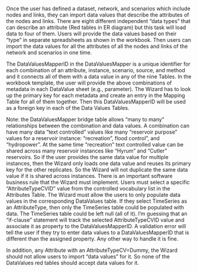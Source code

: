 


Once the user has defined a dataset, network, and scenarios which include nodes and links, they can import data values that describe the attributes of the nodes and links. There are eight different independent “data types” that can describe an attribute (Red tables in ER diagram) but this task will load data to four of them. Users will provide the data values based on their “type” in separate spreadsheets as shown in the workbook. Then users can import the data values for all the attributes of all the nodes and links of the network and scenarios in one time. 


The DataValuesMapperID in the DataValuesMapper is a unique identifier for each combination of an attribute, instance, scenario, source, and method and it connects all of them with a data value in any of the nine Tables. 
In the workbook template, the user will provide the above combinations of metadata in each DataValue sheet (e.g., parameter). The Wizard has to look up the primary key for each metadata and create an entry in the Mapping Table for all of them together. Then this DataValuesMapperID will be used as a foreign key in each of the Data Values Tables. 



Note: the DataValuesMapper bridge table allows “many to many” relationships between the combination and data values. A combination can have many data “text controlled” values like many “reservoir purpose” values for a reservoir instance: “recreation”, flood control”, and “hydropower”. At the same time “recreation” text controlled value can be shared across many reservoir instances like “Hyrum” and “Cutler” reservoirs. So if the user provides the same data value for multiple instances, then the Wizard only loads one data value and reuses its primary key for the other replicates. So the Wizard will not duplicate the same data value if it is shared across instances. 
There is an important software business rule that the Wizard must implement. Users must select a specific “AttributeTypeCVID” value from the controlled vocabulary list in the Attributes Table. The Wizard must allow the users to only populate data values in the corresponding DataValues table. If they select TimeSeries as an AttributeType, then only the TimeSeries table could be populated with data. The TimeSeries table could be left null (all of it). I’m guessing that an “if-clause” statement will track the selected AttributeTypeCVID value and associate it as property to the DataValuesMapperID. A validation error will tell the user if they try to enter data values to a DataValuesMapperID that is different than the assigned property. Any other way to handle it is fine.
 
In addition, any Attribute with an AttributeTypeCV=Dummy, the Wizard should not allow users to import “data values” for it. So none of the DataValues red tables should accept data values for it. 
